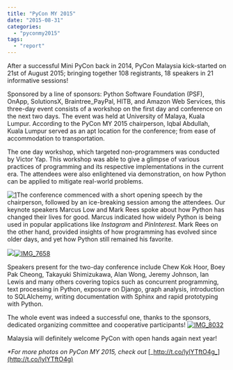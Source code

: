 ```yaml
---
title: "PyCon MY 2015"
date: "2015-08-31"
categories:
  - "pyconmy2015"
tags:
  - "report"
---
```


After a successful Mini PyCon back in 2014, PyCon Malaysia kick-started on 21st of August 2015; bringing together 108 registrants, 18 speakers in 21 informative sessions!

Sponsored by a line of sponsors: Python Software Foundation (PSF), OnApp, SolutionsX, Braintree_PayPal, HITB, and Amazon Web Services, this three-day event consists of a workshop on the first day and conference on the next two days. The event was held at University of Malaya, Kuala Lumpur. According to the PyCon MY 2015 chairperson, Iqbal Abdullah, Kuala Lumpur served as an apt location for the conference; from ease of accommodation to transportation.

The one day workshop, which targeted non-programmers was conducted by Victor Yap. This workshop was able to give a glimpse of various practices of programming and its respective implementations in the current era. The attendees were also enlightened via demonstration, on how Python can be applied to mitigate real-world problems.

[![1](/archived-images/1.png?w=300)](/archived-images/1.png)The conference commenced with a short opening speech by the chairperson, followed by an ice-breaking session among the attendees. Our keynote speakers Marcus Low and Mark Rees spoke about how Python has changed their lives for good. Marcus indicated how widely Python is being used in popular applications like _Instagram_ and _PinInterest_. Mark Rees on the other hand, provided insights of how programming has evolved since older days, and yet how Python still remained his favorite.

[![](images/img_7658.jpg)![IMG_7658](/archived-images/img_7658.jpg?w=300)](/archived-images/img_7573.jpg)

Speakers present for the two-day conference include Chew Kok Hoor, Boey Pak Cheong, Takayuki Shimizukawa, Alan Wong, Jeremy Johnson, Ian Lewis and many others covering topics such as concurrent programming, text processing in Python, exposure on Django, graph analysis, introduction to SQLAlchemy, writing documentation with Sphinx and rapid prototyping with Python.

The whole event was indeed a successful one, thanks to the sponsors, dedicated organizing committee and cooperative participants! [![IMG_8032](/archived-images/img_8032.jpg?w=300)](/archived-images/img_8032.jpg)

Malaysia will definitely welcome PyCon with open hands again next year!

_\*For more photos on PyCon MY 2015, check out_ [_http://t.co/lylYTftO4g_](http://t.co/lylYTftO4g)
